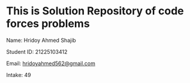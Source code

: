 # This is Solution Repository of code forces problems

Name: Hridoy Ahmed Shajib

Student ID: 21225103412

Email: hridoyahmed562@gmail.com

Intake: 49


